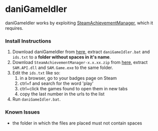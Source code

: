 # daniGameIdler
daniGameIdler works by exploiting [SteamAchievementManager](https://github.com/gibbed/SteamAchievementManager), which it requires. 

### Install Instructions
1. Download daniGameIdler from [here](https://github.com/daniel-barbu/daniGameIdler/archive/master.zip), extract `daniGameIdler.bat` and `ids.txt` to a **folder without spaces in it's name**. 
2. Download `SteamAchievementManager-x.x.xx.zip` from [here](https://github.com/gibbed/SteamAchievementManager/releases), extract `SAM.API.dll` and `SAM.Game.exe` to the same folder.
3. Edit the `ids.txt` like so:
	 1. in a browser, go to your badges page on Steam
	 2. ctrl+f and search for the word 'play'
	 3. ctrl+click the games found to open them in new tabs
	 4. copy the last number in the urls to the list
4. Run `daniGameIdler.bat`.

### Known Issues
- the folder in which the files are placed must not contain spaces
